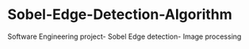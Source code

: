 # Sobel-Edge-Detection-Algorithm
Software Engineering project- Sobel Edge detection- Image processing

